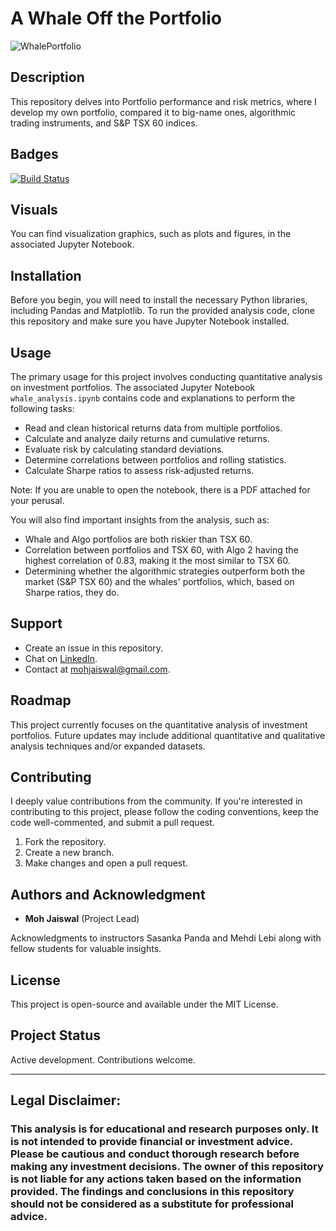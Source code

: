 # A Whale Off the Portfolio

![WhalePortfolio](https://mir-s3-cdn-cf.behance.net/project_modules/max_3840/54c652106588609.5f93106bc0070.jpg)

## Description

This repository delves into Portfolio performance and risk metrics, where I develop my own portfolio, compared it to big-name ones, algorithmic trading instruments, and S&P TSX 60 indices.

## Badges

[![Build Status](https://img.shields.io/badge/Build-Passing-brightgreen)](https://github.com/mohjaiswal/AWhaleOffPortfolio)

## Visuals
You can find visualization graphics, such as plots and figures, in the associated Jupyter Notebook.

## Installation

Before you begin, you will need to install the necessary Python libraries, including Pandas and Matplotlib. To run the provided analysis code, clone this repository and make sure you have Jupyter Notebook installed.

## Usage

The primary usage for this project involves conducting quantitative analysis on investment portfolios. The associated Jupyter Notebook `whale_analysis.ipynb` contains code and explanations to perform the following tasks:
- Read and clean historical returns data from multiple portfolios.
- Calculate and analyze daily returns and cumulative returns.
- Evaluate risk by calculating standard deviations.
- Determine correlations between portfolios and rolling statistics.
- Calculate Sharpe ratios to assess risk-adjusted returns.

Note: If you are unable to open the notebook, there is a PDF attached for your perusal. 

You will also find important insights from the analysis, such as:
- Whale and Algo portfolios are both riskier than TSX 60.
- Correlation between portfolios and TSX 60, with Algo 2 having the highest correlation of 0.83, making it the most similar to TSX 60.
- Determining whether the algorithmic strategies outperform both the market (S&P TSX 60) and the whales' portfolios, which, based on Sharpe ratios, they do.

## Support

- Create an issue in this repository.
- Chat on [LinkedIn](https://www.linkedin.com/in/mohjaiswal).
- Contact at mohjaiswal@gmail.com.
  
## Roadmap

This project currently focuses on the quantitative analysis of investment portfolios. Future updates may include additional quantitative and qualitative analysis techniques and/or expanded datasets.

## Contributing

I deeply value contributions from the community. If you're interested in contributing to this project, please follow the coding conventions, keep the code well-commented, and submit a pull request.

1. Fork the repository.
2. Create a new branch.
3. Make changes and open a pull request.

## Authors and Acknowledgment

- **Moh Jaiswal** (Project Lead)

Acknowledgments to instructors Sasanka Panda and Mehdi Lebi along with fellow students for valuable insights.

## License

This project is open-source and available under the MIT License.

## Project Status

Active development. Contributions welcome.

---
## Legal Disclaimer: 

### This analysis is for educational and research purposes only. It is not intended to provide financial or investment advice. Please be cautious and conduct thorough research before making any investment decisions. The owner of this repository is not liable for any actions taken based on the information provided. The findings and conclusions in this repository should not be considered as a substitute for professional advice.

